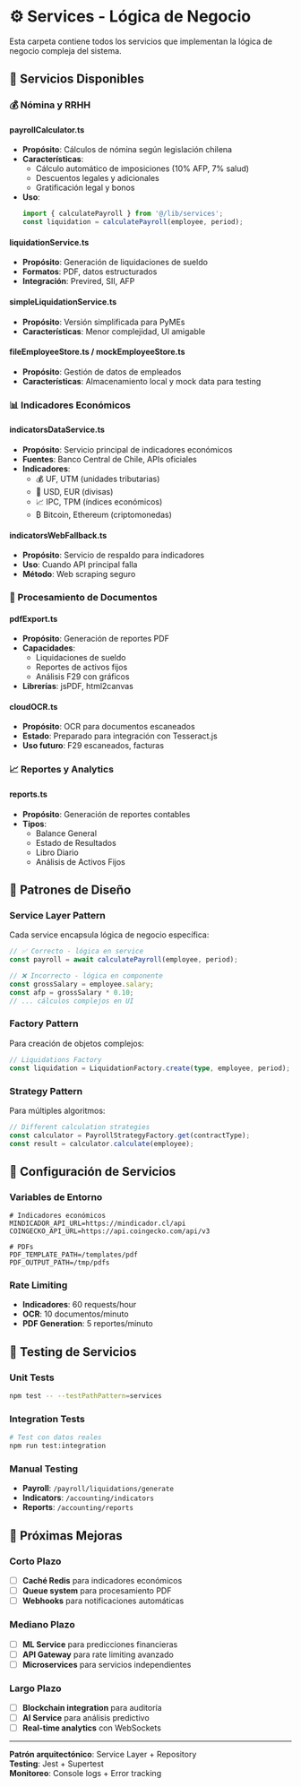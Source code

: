 # ⚙️ Services - Lógica de Negocio

Esta carpeta contiene todos los servicios que implementan la lógica de negocio compleja del sistema.

## 📄 Servicios Disponibles

### **💰 Nómina y RRHH**

#### **payrollCalculator.ts**
- **Propósito**: Cálculos de nómina según legislación chilena
- **Características**:
  - Cálculo automático de imposiciones (10% AFP, 7% salud)
  - Descuentos legales y adicionales
  - Gratificación legal y bonos
- **Uso**:
  ```typescript
  import { calculatePayroll } from '@/lib/services';
  const liquidation = calculatePayroll(employee, period);
  ```

#### **liquidationService.ts**
- **Propósito**: Generación de liquidaciones de sueldo
- **Formatos**: PDF, datos estructurados
- **Integración**: Previred, SII, AFP

#### **simpleLiquidationService.ts**
- **Propósito**: Versión simplificada para PyMEs
- **Características**: Menor complejidad, UI amigable

#### **fileEmployeeStore.ts / mockEmployeeStore.ts**
- **Propósito**: Gestión de datos de empleados
- **Características**: Almacenamiento local y mock data para testing

### **📊 Indicadores Económicos**

#### **indicatorsDataService.ts**
- **Propósito**: Servicio principal de indicadores económicos
- **Fuentes**: Banco Central de Chile, APIs oficiales
- **Indicadores**:
  - 💰 UF, UTM (unidades tributarias)
  - 💱 USD, EUR (divisas)
  - 📈 IPC, TPM (índices económicos)
  - ₿ Bitcoin, Ethereum (criptomonedas)

#### **indicatorsWebFallback.ts**
- **Propósito**: Servicio de respaldo para indicadores
- **Uso**: Cuando API principal falla
- **Método**: Web scraping seguro

### **📄 Procesamiento de Documentos**

#### **pdfExport.ts**
- **Propósito**: Generación de reportes PDF
- **Capacidades**:
  - Liquidaciones de sueldo
  - Reportes de activos fijos
  - Análisis F29 con gráficos
- **Librerías**: jsPDF, html2canvas

#### **cloudOCR.ts**
- **Propósito**: OCR para documentos escaneados
- **Estado**: Preparado para integración con Tesseract.js
- **Uso futuro**: F29 escaneados, facturas

### **📈 Reportes y Analytics**

#### **reports.ts**
- **Propósito**: Generación de reportes contables
- **Tipos**:
  - Balance General
  - Estado de Resultados  
  - Libro Diario
  - Análisis de Activos Fijos

## 🎯 Patrones de Diseño

### **Service Layer Pattern**
Cada service encapsula lógica de negocio específica:

```typescript
// ✅ Correcto - lógica en service
const payroll = await calculatePayroll(employee, period);

// ❌ Incorrecto - lógica en componente
const grossSalary = employee.salary;
const afp = grossSalary * 0.10;
// ... cálculos complejos en UI
```

### **Factory Pattern**
Para creación de objetos complejos:

```typescript
// Liquidations Factory
const liquidation = LiquidationFactory.create(type, employee, period);
```

### **Strategy Pattern** 
Para múltiples algoritmos:

```typescript
// Different calculation strategies
const calculator = PayrollStrategyFactory.get(contractType);
const result = calculator.calculate(employee);
```

## 🔧 Configuración de Servicios

### **Variables de Entorno**
```env
# Indicadores económicos
MINDICADOR_API_URL=https://mindicador.cl/api
COINGECKO_API_URL=https://api.coingecko.com/api/v3

# PDFs
PDF_TEMPLATE_PATH=/templates/pdf
PDF_OUTPUT_PATH=/tmp/pdfs
```

### **Rate Limiting**
- **Indicadores**: 60 requests/hour
- **OCR**: 10 documentos/minuto  
- **PDF Generation**: 5 reportes/minuto

## 🧪 Testing de Servicios

### **Unit Tests**
```bash
npm test -- --testPathPattern=services
```

### **Integration Tests**
```bash
# Test con datos reales
npm run test:integration
```

### **Manual Testing**
- **Payroll**: `/payroll/liquidations/generate`
- **Indicators**: `/accounting/indicators`  
- **Reports**: `/accounting/reports`

## 🚀 Próximas Mejoras

### **Corto Plazo**
- [ ] **Caché Redis** para indicadores económicos
- [ ] **Queue system** para procesamiento PDF
- [ ] **Webhooks** para notificaciones automáticas

### **Mediano Plazo**  
- [ ] **ML Service** para predicciones financieras
- [ ] **API Gateway** para rate limiting avanzado
- [ ] **Microservices** para servicios independientes

### **Largo Plazo**
- [ ] **Blockchain integration** para auditoría
- [ ] **AI Service** para análisis predictivo
- [ ] **Real-time analytics** con WebSockets

---

**Patrón arquitectónico**: Service Layer + Repository  
**Testing**: Jest + Supertest  
**Monitoreo**: Console logs + Error tracking